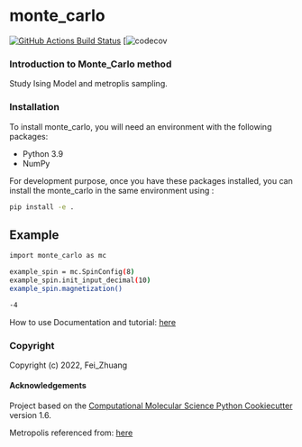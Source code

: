 monte_carlo
==============================
[//]: # (Badges)
[![GitHub Actions Build Status](https://github.com/REPLACE_WITH_OWNER_ACCOUNT/monte_carlo/workflows/CI/badge.svg)](https://github.com/REPLACE_WITH_OWNER_ACCOUNT/monte_carlo/actions?query=workflow%3ACI)
[![codecov](https://codecov.io/gh/FeiQuantumSoftware/Monte_Carlo/commit/5941e927d2e5f732af2d63403d6176b5ffd709b1/)


### Introduction to Monte_Carlo method


Study Ising Model and metroplis sampling.


### Installation

To install monte_carlo, you will need an environment with the following packages:

* Python 3.9
* NumPy

For development purpose, once you have these packages installed, you can install the monte_carlo in the same environment using :

   ```sh
   pip install -e .
   ```



<!-- USAGE EXAMPLES -->
## Example


   ```sh
   import monte_carlo as mc
   
   example_spin = mc.SpinConfig(8)
   example_spin.init_input_decimal(10)
   example_spin.magnetization()
   ```
   
   ```sh
   -4
   ```

 
How to use Documentation and tutorial: [here](https://monte-carlo-feiquantumsoftware.readthedocs.io/en/latest/)



<!-- ROADMAP -->



### Copyright

Copyright (c) 2022, Fei_Zhuang


#### Acknowledgements
 
Project based on the 
[Computational Molecular Science Python Cookiecutter](https://github.com/molssi/cookiecutter-cms) version 1.6.


Metropolis referenced from: [here](https://arxiv.org/pdf/0803.0217.pdf)
